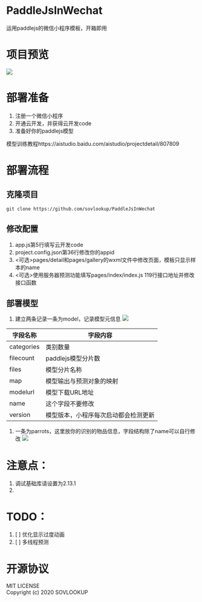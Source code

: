 # PaddleJsInWechat

运用paddlejs的微信小程序模板，开箱即用

# 项目预览

![](https://s1.ax1x.com/2020/08/24/ds2X8J.png)



# 部署准备

1. 注册一个微信小程序
2. 开通云开发，并获得云开发code
3. 准备好你的paddlejs模型

模型训练教程https://aistudio.baidu.com/aistudio/projectdetail/807809

# 部署流程

## 克隆项目
`
git clone https://github.com/sovlookup/PaddleJsInWechat
`

## 修改配置

1. app.js第5行填写云开发code
2. project.config.json第36行修改你的appid
3. <可选>pages/detail和pages/gallery的wxml文件中修改页面，模板只显示样本的name
4. <可选>使用服务器预测功能填写pages/index/index.js 119行接口地址并修改接口函数

## 部署模型
1. 建立两条记录一条为model，记录模型元信息
![](https://s1.ax1x.com/2020/08/24/dsWSzj.png)

|字段名称|字段内容|
|-|-|
|categories|类别数量|
|filecount|paddlejs模型分片数|
|files|模型分片名称|
|map|模型输出与预测对象的映射|
|modelurl|模型下载URL地址|
|name|这个字段不要修改|
|version|模型版本，小程序每次启动都会检测更新|

1. 一条为parrots，这里放你的识别的物品信息，字段结构除了name可以自行修改
![](https://s1.ax1x.com/2020/08/24/ds2mAU.png)

# 注意点：

1. 调试基础库请设置为2.13.1
2. 

# TODO：

1. [ ] 优化显示过度动画
2. [ ] 多线程预测

# 开源协议

MIT LICENSE   
Copyright (c) 2020 SOVLOOKUP
